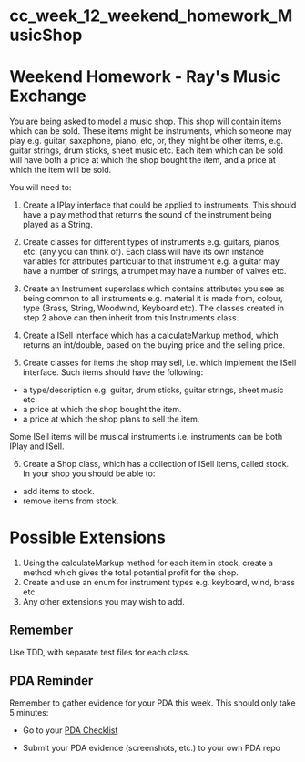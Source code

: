 # cc_week_12_weekend_homework_MusicShop

# Weekend Homework - Ray's Music Exchange

You are being asked to model a music shop. This shop will contain items which can be sold. These items might be instruments, which someone may play e.g. guitar, saxaphone, piano, etc, or, they might be other items, e.g. guitar strings, drum sticks, sheet music  etc. Each item which can be sold will have both a price at which the shop bought the item, and a price at which the item will be sold.

You will need to:

1. Create a IPlay interface that could be applied to instruments. This should have a play method that returns the sound of the instrument being played as a String.

2. Create classes for different types of instruments e.g. guitars, pianos, etc. (any you can think of). Each class will have its own instance variables for attributes particular to that instrument e.g. a guitar may have a number of strings, a trumpet may have a number of valves etc.

3. Create an Instrument superclass which contains attributes you see as being common to all instruments e.g. material it is made from, colour, type (Brass, String, Woodwind, Keyboard etc). The classes created in step 2 above can then inherit from this Instruments class.

4. Create a ISell interface which has a calculateMarkup method, which returns an int/double, based on the buying price and the selling price.

5. Create classes for items the shop may sell, i.e. which implement the ISell interface. Such items should have the following:
  - a type/description e.g. guitar, drum sticks, guitar strings, sheet music etc.
  - a price at which the shop bought the item.
  - a price at which the shop plans to sell the item.

  Some ISell items will be musical instruments i.e. instruments can be both IPlay and ISell.

6. Create a Shop class, which has a collection of ISell items, called stock. In your shop you should be able to:
  -  add items to stock.
  -  remove items from stock.

# Possible Extensions

1. Using the calculateMarkup method for each item in stock, create a method which gives the total potential profit for the shop.
2. Create and use an enum for instrument types e.g. keyboard, wind, brass etc
3. Any other extensions you may wish to add.

## Remember
Use TDD, with separate test files for each class.

## PDA Reminder

Remember to gather evidence for your PDA this week. This should only take 5 minutes:

- Go to your [PDA Checklist](https://github.com/codeclan/pda/blob/master/Student%20Checklist/Student%20Checklist.pdf)

- Submit your PDA evidence (screenshots, etc.) to your own PDA repo 
